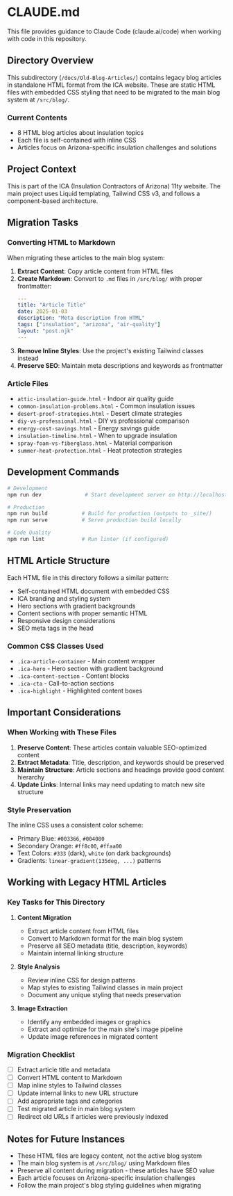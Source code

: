 # CLAUDE.md

This file provides guidance to Claude Code (claude.ai/code) when working with code in this repository.

## Directory Overview

This subdirectory (`/docs/Old-Blog-Articles/`) contains legacy blog articles in standalone HTML format from the ICA website. These are static HTML files with embedded CSS styling that need to be migrated to the main blog system at `/src/blog/`.

### Current Contents
- 8 HTML blog articles about insulation topics
- Each file is self-contained with inline CSS
- Articles focus on Arizona-specific insulation challenges and solutions

## Project Context

This is part of the ICA (Insulation Contractors of Arizona) 11ty website. The main project uses Liquid templating, Tailwind CSS v3, and follows a component-based architecture.

## Migration Tasks

### Converting HTML to Markdown
When migrating these articles to the main blog system:

1. **Extract Content**: Copy article content from HTML files
2. **Create Markdown**: Convert to `.md` files in `/src/blog/` with proper frontmatter:
   ```yaml
   ---
   title: "Article Title"
   date: 2025-01-03
   description: "Meta description from HTML"
   tags: ["insulation", "arizona", "air-quality"]
   layout: "post.njk"
   ---
   ```
3. **Remove Inline Styles**: Use the project's existing Tailwind classes instead
4. **Preserve SEO**: Maintain meta descriptions and keywords as frontmatter

### Article Files
- `attic-insulation-guide.html` - Indoor air quality guide
- `common-insulation-problems.html` - Common insulation issues
- `desert-proof-strategies.html` - Desert climate strategies
- `diy-vs-professional.html` - DIY vs professional comparison
- `energy-cost-savings.html` - Energy savings guide
- `insulation-timeline.html` - When to upgrade insulation
- `spray-foam-vs-fiberglass.html` - Material comparison
- `summer-heat-protection.html` - Heat protection strategies

## Development Commands

```bash
# Development
npm run dev              # Start development server on http://localhost:8080

# Production
npm run build           # Build for production (outputs to _site/)
npm run serve           # Serve production build locally

# Code Quality
npm run lint            # Run linter (if configured)
```

## HTML Article Structure

Each HTML file in this directory follows a similar pattern:
- Self-contained HTML document with embedded CSS
- ICA branding and styling system
- Hero sections with gradient backgrounds
- Content sections with proper semantic HTML
- Responsive design considerations
- SEO meta tags in the head

### Common CSS Classes Used
- `.ica-article-container` - Main content wrapper
- `.ica-hero` - Hero section with gradient background
- `.ica-content-section` - Content blocks
- `.ica-cta` - Call-to-action sections
- `.ica-highlight` - Highlighted content boxes

## Important Considerations

### When Working with These Files
1. **Preserve Content**: These articles contain valuable SEO-optimized content
2. **Extract Metadata**: Title, description, and keywords should be preserved
3. **Maintain Structure**: Article sections and headings provide good content hierarchy
4. **Update Links**: Internal links may need updating to match new site structure

### Style Preservation
The inline CSS uses a consistent color scheme:
- Primary Blue: `#003366`, `#004080`
- Secondary Orange: `#ff8c00`, `#ffaa00`
- Text Colors: `#333` (dark), `white` (on dark backgrounds)
- Gradients: `linear-gradient(135deg, ...)` patterns

## Working with Legacy HTML Articles

### Key Tasks for This Directory

1. **Content Migration**
   - Extract article content from HTML files
   - Convert to Markdown format for the main blog system
   - Preserve all SEO metadata (title, description, keywords)
   - Maintain internal linking structure

2. **Style Analysis**
   - Review inline CSS for design patterns
   - Map styles to existing Tailwind classes in main project
   - Document any unique styling that needs preservation

3. **Image Extraction**
   - Identify any embedded images or graphics
   - Extract and optimize for the main site's image pipeline
   - Update image references in migrated content

### Migration Checklist
- [ ] Extract article title and metadata
- [ ] Convert HTML content to Markdown
- [ ] Map inline styles to Tailwind classes
- [ ] Update internal links to new URL structure
- [ ] Add appropriate tags and categories
- [ ] Test migrated article in main blog system
- [ ] Redirect old URLs if articles were previously indexed

## Notes for Future Instances

- These HTML files are legacy content, not the active blog system
- The main blog system is at `/src/blog/` using Markdown files
- Preserve all content during migration - these articles have SEO value
- Each article focuses on Arizona-specific insulation challenges
- Follow the main project's blog styling guidelines when migrating